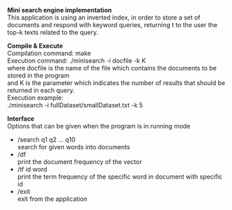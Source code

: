 **Mini search engine implementation** \
This application is using an inverted index, in order to store a set of documents and respond with keyword queries, returning t to the user the top-k texts related to the query. 


**Compile & Execute** \
Compilation command: make \
Execution command: ./minisearch -i docfile -k K \
where docfile is the name of the file which contains the documents to be stored in the program \
and K is the parameter which indicates the number of results that should be returned in each query.\
Execution example: \
./minisearch -i fullDataset/smallDataset.txt -k 5

**Interface** \
Options that can be given when the program is in running mode
- /search q1 q2 ... q10 \
    search for given words into documents 
- /df \
    print the document frequency of the vector 
- /tf id word \
    print the term frequency of the specific word in document with specific id 
- /exit \
    exit from the application 
